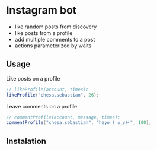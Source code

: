 # Instagram bot

* like random posts from discovery
* like posts from a profile
* add multiple comments to a post 
* actions parameterized by waits

## Usage

Like posts on a profile
```java
// likeProfile(account, times);
likeProfile("chesa.sebastian", 26);
```
Leave comments on a profile
```java
// commentProfile(account, message, times);
commentProfile("chesa.sebastian", "heyo ( ಠ‿ಠ)┘", 100);
```
## Instalation

